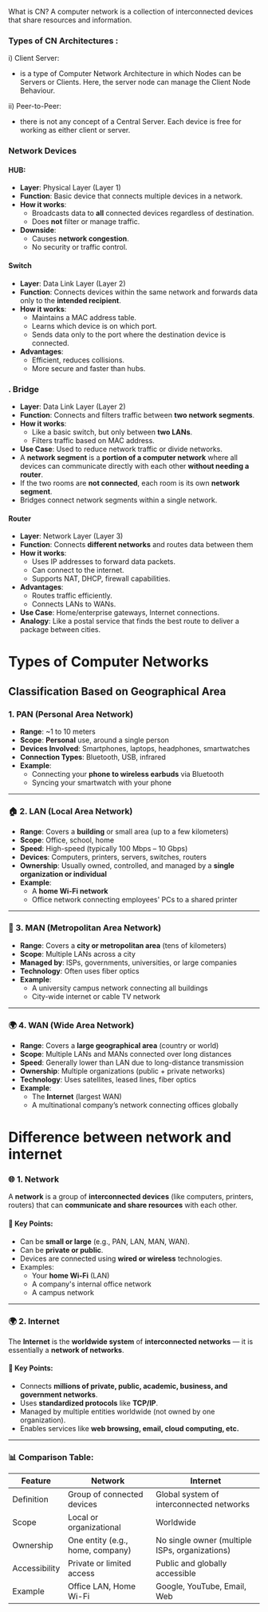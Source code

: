 
What is CN?
A computer network is a collection of interconnected devices that share resources and information.

### Types of CN Architectures :

i) Client Server:
- is a type of Computer Network Architecture in which Nodes can be Servers or Clients. Here, the server node can manage the Client Node Behaviour.


ii) Peer-to-Peer:
- there is not any concept of a Central Server. Each device is free for working as either client or server.

### Network Devices

#### HUB:
  - **Layer**: Physical Layer (Layer 1)
- **Function**: Basic device that connects multiple devices in a network.
- **How it works**:
    - Broadcasts data to **all** connected devices regardless of destination.
    - Does **not** filter or manage traffic.
- **Downside**:
    - Causes **network congestion**.
    - No security or traffic control.

#### **Switch** 
- **Layer**: Data Link Layer (Layer 2)
- **Function**: Connects devices within the same network and forwards data only to the **intended recipient**.
- **How it works**:
    - Maintains a MAC address table.        
    - Learns which device is on which port.
    - Sends data only to the port where the destination device is connected.
- **Advantages**:
    - Efficient, reduces collisions.
    - More secure and faster than hubs.

### . **Bridge**
- **Layer**: Data Link Layer (Layer 2)
- **Function**: Connects and filters traffic between **two network segments**.
- **How it works**:
    - Like a basic switch, but only between **two LANs**.
    - Filters traffic based on MAC address.
- **Use Case**: Used to reduce network traffic or divide networks.
- A **network segment** is a **portion of a computer network** where all devices can communicate directly with each other **without needing a router**.
- If the two rooms are **not connected**, each room is its own **network segment**.
-  Bridges connect network segments within a single network.


#### **Router**
- **Layer**: Network Layer (Layer 3)
- **Function**: Connects **different networks** and routes data between them
- **How it works**:
    - Uses IP addresses to forward data packets.
    - Can connect to the internet.
    - Supports NAT, DHCP, firewall capabilities.
- **Advantages**:
    - Routes traffic efficiently.
    - Connects LANs to WANs.
- **Use Case**: Home/enterprise gateways, Internet connections.
- **Analogy**: Like a postal service that finds the best route to deliver a package between cities.





# Types of Computer Networks

## Classification Based on ****Geographical Area****

### 1. **PAN (Personal Area Network)**
- **Range**: ~1 to 10 meters
- **Scope**: **Personal** use, around a single person
- **Devices Involved**: Smartphones, laptops, headphones, smartwatches
- **Connection Types**: Bluetooth, USB, infrared
- **Example**:
    - Connecting your **phone to wireless earbuds** via Bluetooth
    - Syncing your smartwatch with your phone
---
### 🏠 2. **LAN (Local Area Network)**
- **Range**: Covers a **building** or small area (up to a few kilometers)
- **Scope**: Office, school, home
- **Speed**: High-speed (typically 100 Mbps – 10 Gbps)
- **Devices**: Computers, printers, servers, switches, routers
- **Ownership**: Usually owned, controlled, and managed by a **single organization or individual**
- **Example**:
    - A **home Wi-Fi network**
    - Office network connecting employees' PCs to a shared printer
---
### 🌆 3. **MAN (Metropolitan Area Network)**
- **Range**: Covers a **city or metropolitan area** (tens of kilometers)
- **Scope**: Multiple LANs across a city
- **Managed by**: ISPs, governments, universities, or large companies
- **Technology**: Often uses fiber optics
- **Example**:
    - A university campus network connecting all buildings
    - City-wide internet or cable TV network
---
### 🌍 4. **WAN (Wide Area Network)**
- **Range**: Covers a **large geographical area** (country or world)
- **Scope**: Multiple LANs and MANs connected over long distances
- **Speed**: Generally lower than LAN due to long-distance transmission
- **Ownership**: Multiple organizations (public + private networks)
- **Technology**: Uses satellites, leased lines, fiber optics
- **Example**:
    - The **Internet** (largest WAN)
    - A multinational company’s network connecting offices globally



# Difference between network and internet
### 🌐 **1. Network**
A **network** is a group of **interconnected devices** (like computers, printers, routers) that can **communicate and share resources** with each other.
#### 🔧 Key Points:
- Can be **small or large** (e.g., PAN, LAN, MAN, WAN).
- Can be **private or public**.
- Devices are connected using **wired or wireless** technologies.
- Examples:
    - Your **home Wi-Fi** (LAN)
    - A company's internal office network
    - A campus network
---
### 🌍 **2. Internet**
The **Internet** is the **worldwide system** of **interconnected networks** — it is essentially a **network of networks**.
#### 🔧 Key Points:
- Connects **millions of private, public, academic, business, and government networks**.
- Uses **standardized protocols** like **TCP/IP**.
- Managed by multiple entities worldwide (not owned by one organization).
- Enables services like **web browsing, email, cloud computing, etc.**
---
### 📊 Comparison Table:

| Feature       | **Network**                      | **Internet**                                   |
| ------------- | -------------------------------- | ---------------------------------------------- |
| Definition    | Group of connected devices       | Global system of interconnected networks       |
| Scope         | Local or organizational          | Worldwide                                      |
| Ownership     | One entity (e.g., home, company) | No single owner (multiple ISPs, organizations) |
| Accessibility | Private or limited access        | Public and globally accessible                 |
| Example       | Office LAN, Home Wi-Fi           | Google, YouTube, Email, Web                    |

